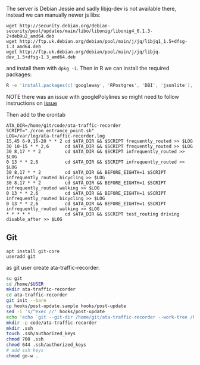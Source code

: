 The server is Debian Jessie and sadly libjq-dev is not available there, instead we can manually newer js libs:

```
wget http://security.debian.org/debian-security/pool/updates/main/libo/libonig/libonig4_6.1.3-2+deb9u2_amd64.deb
wget http://ftp.uk.debian.org/debian/pool/main/j/jq/libjq1_1.5+dfsg-1.3_amd64.deb
wget http://ftp.uk.debian.org/debian/pool/main/j/jq/libjq-dev_1.5+dfsg-1.3_amd64.deb
```

and install them with `dpkg -i`.
Then in R we can install the required packages:
```bash
R -e 'install.packages(c('googleway', 'RPostgres', 'DBI', 'jsonlite'), repos='https://cran.rstudio.com/')"
```
NOTE there was an issue with googlePolylines so might need to follow instructions on [issue](https://github.com/SymbolixAU/googlePolylines/issues/50)

Then add to the crontab

```
ATA_DIR=/home/git/code/ata-traffic-recorder
SCRIPT="./cron_entrance_point.sh"
LOG=/var/log/ata-traffic-recorder.log
15,45 6-9,16-20 * * 2 cd $ATA_DIR && $SCRIPT frequently_routed >> $LOG
30 10-15 * * 2,6      cd $ATA_DIR && $SCRIPT frequently_routed >> $LOG
30 8,17 * * 2         cd $ATA_DIR && $SCRIPT infrequently_routed >> $LOG
0 13 * * 2,6          cd $ATA_DIR && $SCRIPT infrequently_routed >> $LOG
30 8,17 * * 2         cd $ATA_DIR && BEFORE_EIGHTH=1 $SCRIPT infrequently_routed bicycling >> $LOG
30 8,17 * * 2         cd $ATA_DIR && BEFORE_EIGHTH=1 $SCRIPT infrequently_routed walking >> $LOG
0 13 * * 2,6          cd $ATA_DIR && BEFORE_EIGHTH=1 $SCRIPT infrequently_routed bicycling >> $LOG
0 13 * * 2,6          cd $ATA_DIR && BEFORE_EIGHTH=1 $SCRIPT infrequently_routed walking >> $LOG
* * * * *             cd $ATA_DIR && $SCRIPT test_routing driving disable_after >> $LOG
```

## Git

```
apt install git-core
useradd git
```

as git user create ata-traffic-recorder:
```bash
su git
cd /home/$USER
mkdir ata-traffic-recorder
cd ata-traffic-recorder
git init --bare
cp hooks/post-update.sample hooks/post-update
sed -i 's/^exec //' hooks/post-update
echo 'echo `git --git-dir /home/git/ata-traffic-recorder --work-tree /home/git/code/ata-traffic-recorder checkout main -f`' >> hooks/post-update
mkdir -p code/ata-traffic-recorder
mkdir .ssh
touch .ssh/authorized_keys
chmod 700 .ssh
chmod 644 .ssh/authorized_keys
# add ssh keys
chmod go-w .
```
